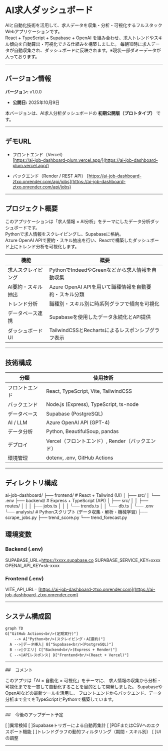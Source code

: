 # AI求人ダッシュボード

AIと自動化技術を活用して、求人データを収集・分析・可視化するフルスタックWebアプリケーションです。  
React + TypeScript + Supabase + OpenAI を組み合わせ、求人トレンドやスキル傾向を自動算出・可視化できる仕組みを構築しました。
毎朝10時に求人データが自動収集され、ダッシュボードに反映されます。※現状一部ダミーデータが入っております。

---
## バージョン情報

**バージョン:** v1.0.0  
- **公開日:** 2025年10月9日 

本バージョンは、AI求人分析ダッシュボードの **初期公開版（プロトタイプ）** です。  

---

## デモURL

- フロントエンド（Vercel）  
  [https://ai-job-dashboard-plum.vercel.app/](https://ai-job-dashboard-plum.vercel.app/)

- バックエンド（Render / REST API）
  [https://ai-job-dashboard-ztxo.onrender.com/api/jobs](https://ai-job-dashboard-ztxo.onrender.com/api/jobs)
 

---

## プロジェクト概要

このアプリケーションは「求人情報 × AI分析」をテーマにしたデータ分析ダッシュボードです。  
Pythonで求人情報をスクレイピングし、Supabaseに格納。  
Azure OpenAI APIで要約・スキル抽出を行い、Reactで構築したダッシュボード上にトレンド分析を可視化します。

| 機能 | 概要 |
|------|------|
| 求人スクレイピング | PythonでIndeedやGreenなどから求人情報を自動収集 |
| AI要約・スキル抽出 | Azure  OpenAI APIを用いて職種情報を自動要約・スキル分類 |
| トレンド分析 | 職種別・スキル別に時系列グラフで傾向を可視化 |
| データベース連携 | Supabaseを使用したデータ永続化とAPI提供 |
| ダッシュボードUI | TailwindCSSとRechartsによるレスポンシブグラフ表示 |

---

## 技術構成

| 分類 | 使用技術 |
|------|-----------|
| フロントエンド | React, TypeScript, Vite, TailwindCSS |
| バックエンド | Node.js (Express), TypeScript, ts-node |
| データベース | Supabase (PostgreSQL) |
| AI / LLM | Azure OpenAI API (GPT-4) |
| データ分析 | Python, BeautifulSoup, pandas |
| デプロイ | Vercel（フロントエンド）, Render（バックエンド） |
| 環境管理 | dotenv, .env, GitHub Actions |

---

## ディレクトリ構成

ai-job-dashboard/
├── frontend/ # React + Tailwind (UI)
│ ├── src/
│ └── .env
├── backend/ # Express + TypeScript (API)
│ ├── src/
│ │ ├── routes/
│ │ │ ├── jobs.ts
│ │ │ └── trends.ts
│ │ └── db.ts
│ └── .env
└── analysis/ # Pythonスクリプト (データ収集・解析・機械学習)
├── scrape_jobs.py
├── trend_score.py
└── trend_forecast.py


## 環境変数

### Backend (.env)
SUPABASE_URL=https://xxxx.supabase.co
SUPABASE_SERVICE_KEY=xxxx
OPENAI_API_KEY=sk-xxxx

### Frontend (.env)
VITE_API_URL= [https://ai-job-dashboard-ztxo.onrender.com](https://ai-job-dashboard-ztxo.onrender.com)

---

## システム構成図


```mermaid
graph TD
G["GitHub Actions<br/>(定期実行)"]
    --> A["Python<br/>(スクレイピング・AI要約)"]
  A -->|データ挿入| B["Supabase<br/>(PostgreSQL)"]
  B -->|クエリ| C["Backend<br/>(Express + Render)"]
  C -->|APIレスポンス| D["Frontend<br/>(React + Vercel)"]

```

---

##　コメント

このアプリは「AI × 自動化 × 可視化」をテーマに、
求人情報の収集から分析・可視化までを一貫して自動化することを目的として開発しました。
SupabaseやOpenAIなどの最新ツールを活用し、
フロントエンドからバックエンド、データ分析まで全てをTypeScriptとPythonで構築しています。

---

##　今後のアップデート予定

[ ]異常検知
[ ]Supabaseトリガーによる自動再集計
[ ]PDFまたはCSVへのエクスポート機能
[ ]トレンドグラフの動的フィルタリング（期間・スキル別）
[ ]UIの調整


---

